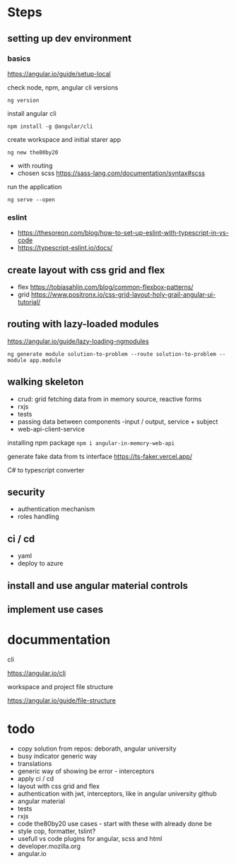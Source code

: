 # Steps

## setting up dev environment

### basics

https://angular.io/guide/setup-local

check node, npm, angular cli versions

`ng version`

install angular cli

`npm install -g @angular/cli`

create workspace  and initial starer app

`ng new the80by20`

- with routing
- chosen scss https://sass-lang.com/documentation/syntax#scss

run the application

`ng serve --open`

### eslint
- https://thesoreon.com/blog/how-to-set-up-eslint-with-typescript-in-vs-code
- https://typescript-eslint.io/docs/

## create layout with css grid and flex

- flex https://tobiasahlin.com/blog/common-flexbox-patterns/
- grid https://www.positronx.io/css-grid-layout-holy-grail-angular-ui-tutorial/

## routing with lazy-loaded modules

https://angular.io/guide/lazy-loading-ngmodules

`ng generate module solution-to-problem --route solution-to-problem --module app.module`

## walking skeleton

- crud: grid fetching data from in memory source, reactive forms
- rxjs
- tests
- passing data between components -input / output, service + subject
- web-api-client-service

installing npm package `npm i angular-in-memory-web-api`

generate fake data from ts interface https://ts-faker.vercel.app/

C# to typescript converter

## security
- authentication mechanism
- roles handling

## ci / cd

- yaml
- deploy to azure

## install and use angular material controls

## implement use cases


# docummentation

cli

https://angular.io/cli

workspace and project file structure 

https://angular.io/guide/file-structure



# todo

 
 - copy solution from repos: deborath, angular university
 - busy indicator generic way
 - translations
 - generic way of showing be error - interceptors
 - apply ci / cd 
 - layout with css grid and flex
 - authentication with jwt, interceptors, like in angular university github
 - angular material
 - tests
 - rxjs
 - code the80by20 use cases - start with these with already done be
 - style cop, formatter, tslint?
 - usefull vs code plugins for angular, scss and html
 - developer.mozilla.org
 - angular.io
